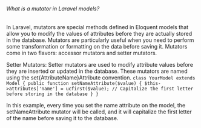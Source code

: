 ###### What is a mutator in Laravel models?

In Laravel, mutators are special methods defined in Eloquent models that allow you to modify the values of attributes before they are actually stored in the database. Mutators 
are particularly useful when you need to perform some transformation or formatting on the data before saving it. Mutators come in two flavors: accessor mutators and setter 
mutators.

Setter Mutators:
Setter mutators are used to modify attribute values before they are inserted or updated in the database. These mutators are named using the set{AttributeName}Attribute convention.
`class YourModel extends Model
{
    public function setNameAttribute($value)
    {
        $this->attributes['name'] = ucfirst($value); // Capitalize the first letter before storing in the database
    }
}`

In this example, every time you set the name attribute on the model, the setNameAttribute mutator will be called, and it will capitalize the first letter of the name before 
saving it to the database.
